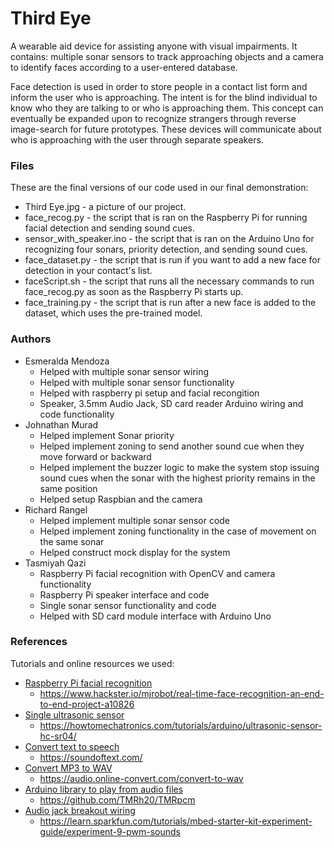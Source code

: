 # Third Eye

A wearable aid device for assisting anyone with visual impairments. It contains: multiple sonar sensors to track approaching objects and a camera to identify faces according to a user-entered database. 

Face detection is used in order to store people in a contact list form and inform the user who is approaching. The intent is for the blind individual to know who they are talking to or who is approaching them. This concept can eventually be expanded upon to recognize strangers through reverse image-search for future prototypes. These devices will communicate about who is approaching with the user through separate speakers.

### Files
These are the final versions of our code used in our final demonstration: 
* Third Eye.jpg - a picture of our project. 
* face_recog.py - the script that is ran on the Raspberry Pi for running facial detection and sending sound cues. 
* sensor_with_speaker.ino - the script that is ran on the Arduino Uno for recognizing four sonars, priority detection, and sending sound cues.
* face_dataset.py - the script that is run if you want to add a new face for detection in your contact's list.
* faceScript.sh - the script that runs all the necessary commands to run face_recog.py as soon as the Raspberry Pi starts up.
* face_training.py - the script that is run after a new face is added to the dataset, which uses the pre-trained model.

### Authors

* Esmeralda Mendoza 
    * Helped with multiple sonar sensor wiring
	* Helped with multiple sonar sensor functionality
	* Helped with raspberry pi setup and facial recongition
	* Speaker, 3.5mm Audio Jack, SD card reader Arduino wiring and code functionality
* Johnathan Murad
	* Helped implement Sonar priority
	* Helped implement zoning to send another sound cue when they move forward or backward
	* Helped implement the buzzer logic to make the system stop issuing sound cues when the sonar with the highest priority remains in the same position
	* Helped setup Raspbian and the camera
* Richard Rangel
	* Helped implement multiple sonar sensor code
	* Helped implement zoning functionality in the case of movement on the same sonar
	* Helped construct mock display for the system
* Tasmiyah Qazi
	* Raspberry Pi facial recognition with OpenCV and camera functionality
	* Raspberry Pi speaker interface and code
	* Single sonar sensor functionality and code
	* Helped with SD card module interface with Arduino Uno

### References
Tutorials and online resources we used:
* [Raspberry Pi facial recognition](https://www.hackster.io/mjrobot/real-time-face-recognition-an-end-to-end-project-a10826)
	* https://www.hackster.io/mjrobot/real-time-face-recognition-an-end-to-end-project-a10826
* [Single ultrasonic sensor](https://howtomechatronics.com/tutorials/arduino/ultrasonic-sensor-hc-sr04/)
	* https://howtomechatronics.com/tutorials/arduino/ultrasonic-sensor-hc-sr04/
* [Convert text to speech](https://soundoftext.com/)
	* https://soundoftext.com/
* [Convert MP3 to WAV](https://audio.online-convert.com/convert-to-wav)
	* https://audio.online-convert.com/convert-to-wav
* [Arduino library to play from audio files](https://github.com/TMRh20/TMRpcm)
	* https://github.com/TMRh20/TMRpcm
* [Audio jack breakout wiring](https://learn.sparkfun.com/tutorials/mbed-starter-kit-experiment-guide/experiment-9-pwm-sounds)
	* https://learn.sparkfun.com/tutorials/mbed-starter-kit-experiment-guide/experiment-9-pwm-sounds
